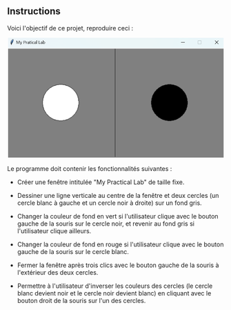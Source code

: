 ## Instructions 

Voici l'objectif de ce projet, reproduire ceci :

<div align="center" markdown>
   <img src="images\Screen of result.png" width="500">
</div>


Le programme doit contenir les fonctionnalités suivantes : 

- Créer une fenêtre intitulée "My Practical Lab" de taille fixe.

- Dessiner une ligne verticale au centre de la fenêtre et deux cercles (un cercle blanc à gauche et un cercle noir à droite) sur un fond gris.

- Changer la couleur de fond en vert si l'utilisateur clique avec le bouton gauche de la souris sur le cercle noir, et revenir au fond gris si l'utilisateur clique ailleurs.

- Changer la couleur de fond en rouge si l'utilisateur clique avec le bouton gauche de la souris sur le cercle blanc.

- Fermer la fenêtre après trois clics avec le bouton gauche de la souris à l'extérieur des deux cercles.

- Permettre à l'utilisateur d'inverser les couleurs des cercles (le cercle blanc devient noir et le cercle noir devient blanc) en cliquant avec le bouton droit de la souris sur l'un des cercles.